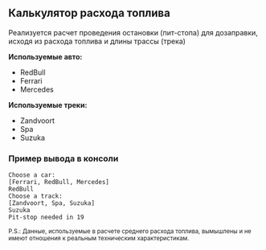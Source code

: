 ## Калькулятор расхода топлива
Реализуется расчет проведения остановки (пит-стопа) для дозаправки, исходя из расхода топлива и длины трассы (трека)

**Используемые авто:**
- RedBull
- Ferrari
- Mercedes

**Используемые треки:**
- Zandvoort
- Spa
- Suzuka

### Пример вывода в консоли
```
Choose a car:
[Ferrari, RedBull, Mercedes]
RedBull
Choose a track:
[Zandvoort, Spa, Suzuka]
Suzuka
Pit-stop needed in 19
```

<sub>P.S.: Данные, используемые в расчете среднего расхода топлива, вымышлены и не имеют отношения к реальным техническим характеристикам.</sub>
